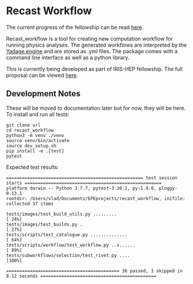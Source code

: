 # Recast Workflow

The current progress of the fellowship can be read [here](https://github.com/vladov3000/recast_workflow/blob/master/PROGRESS.md).

Recast_workflow is a tool for creating new computation workflow for running physics analyses. The generated workflows are interpreted by the [Yadage engine](https://github.com/yadage/yadage) and are stored as .yml files. The package comes with a command line interface as well as a python library.

This is currently being developed as part of IRIS-HEP fellowship. The full proposal can be viewed [here](https://iris-hep.org/fellows/vovechkin.html). 

## Development Notes

These will be moved to documentation later but for now, they will be here. To install and run all tests:

    git clone url
    cd recast_workflow
    python3 -m venv ./venv
    source venv/bin/activate
    source dev_setup.sh
    pip install -e .[test]
    pytest
    
Expected test results:

    ==================================================== test session starts ====================================================
    platform darwin -- Python 3.7.7, pytest-3.10.1, py-1.9.0, pluggy-0.13.1
    rootdir: /Users/vlad/Documents/EPEprojects/recast_workflow, inifile:
    collected 37 items                                                                                                          

    tests/images/test_build_utils.py .........                                                                            [ 24%]
    tests/images/test_builds.py .                                                                                         [ 27%]
    tests/scripts/test_catalogue.py ..............                                                                        [ 64%]
    tests/scripts/workflow/test_workflow.py ..s......                                                                     [ 89%]
    tests/subworkflows/selection/test_rivet.py ....                                                                       [100%]

    =========================================== 36 passed, 1 skipped in 8.12 seconds ============================================

